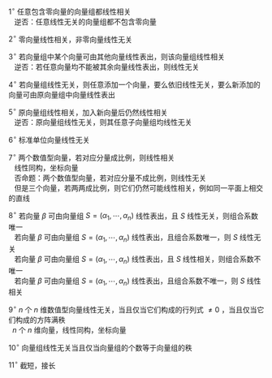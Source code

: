 $1^\circ$  任意包含零向量的向量组都线性相关  
$\enspace$ 逆否：任意线性无关的向量组都不包含零向量  
  
$2^\circ$  零向量线性相关，非零向量线性无关  
  
$3^\circ$  若向量组中某个向量可由其他向量线性表出，则该向量组线性相关  
$\enspace$ 逆否：若任意向量均不能被其余向量线性表出，则线性无关  
  
$4^\circ$  若向量组线性无关，则任意添加一个向量，要么依旧线性无关，要么新添加的向量可由原向量组中向量线性表出  
  
$5^\circ$  原向量组线性相关，加入新向量后仍然线性相关  
$\enspace$ 逆否：原向量组线性无关，则其任意子向量组均线性无关  
  
$6^\circ$  标准单位向量线性无关  
  
$7^\circ$  两个数值型向量，若对应分量成比例，则线性相关  
$\enspace$ 线性同构，坐标向量  
$\enspace$ 否命题：两个数值型向量，若对应分量不成比例，则线性无关  
$\enspace$ 但是三个向量，若两两成比例，则它们仍然可能线性相关，例如同一平面上相交的直线  
  
$8^\circ$  若向量 $\beta$ 可由向量组 $S=(\alpha_1,\cdots,\alpha_n)$ 线性表出，且 $S$ 线性无关，则组合系数唯一  
$\enspace$ 若向量 $\beta$ 可由向量组 $S=(\alpha_1,\cdots,\alpha_n)$ 线性表出，且组合系数唯一，则 $S$ 线性无关  
$\enspace$ 若向量 $\beta$ 可由向量组 $S=(\alpha_1,\cdots,\alpha_n)$ 线性表出，且 $S$ 线性相关，则组合系数不唯一  
$\enspace$ 若向量 $\beta$ 可由向量组 $S=(\alpha_1,\cdots,\alpha_n)$ 线性表出，且组合系数不唯一，则 $S$ 线性相关  
  
$9^\circ$   $n$ 个 $n$ 维数值型向量线性无关，当且仅当它们构成的行列式 $\neq0$ ，当且仅当它们构成的方阵满秩  
$\enspace n$ 个 $n$ 维向量，线性同构，坐标向量  
  
$10^\circ$  向量组线性无关当且仅当向量组的个数等于向量组的秩  
  
$11^\circ$  截短，接长  
